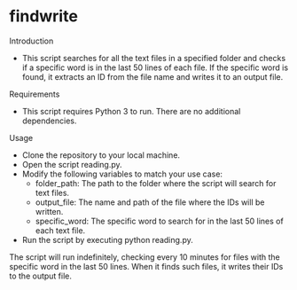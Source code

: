 # findwrite

Introduction
- This script searches for all the text files in a specified folder and checks if a specific word is in the last 50 lines of each file. If the specific word is found, it extracts an ID from the file name and writes it to an output file.

Requirements
- This script requires Python 3 to run. There are no additional dependencies.

Usage
- Clone the repository to your local machine.
- Open the script reading.py.
- Modify the following variables to match your use case:
    - folder_path: The path to the folder where the script will search for text files.
    - output_file: The name and path of the file where the IDs will be written.
    - specific_word: The specific word to search for in the last 50 lines of each text file.
- Run the script by executing python reading.py.

The script will run indefinitely, checking every 10 minutes for files with the specific word in the last 50 lines. When it finds such files, it writes their IDs to the output file.
